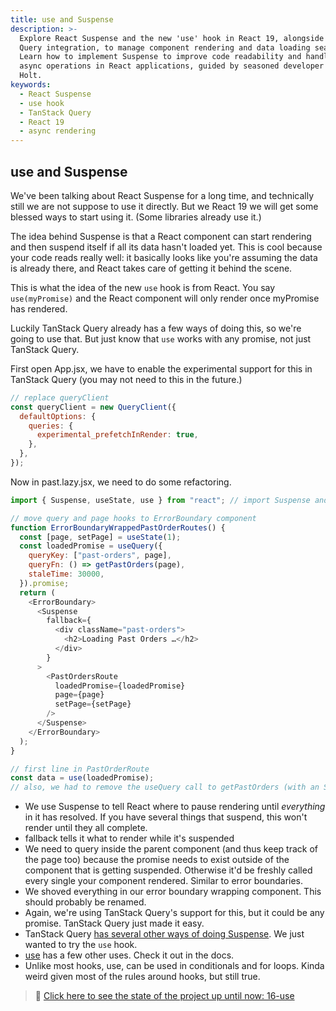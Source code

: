```yaml
---
title: use and Suspense
description: >-
  Explore React Suspense and the new 'use' hook in React 19, alongside TanStack
  Query integration, to manage component rendering and data loading seamlessly.
  Learn how to implement Suspense to improve code readability and handling of
  async operations in React applications, guided by seasoned developer Brian
  Holt.
keywords:
  - React Suspense
  - use hook
  - TanStack Query
  - React 19
  - async rendering
---
```


## use and Suspense

We've been talking about React Suspense for a long time, and technically still we are not suppose to use it directly. But we React 19 we will get some blessed ways to start using it. (Some libraries already use it.)

The idea behind Suspense is that a React component can start rendering and then suspend itself if all its data hasn't loaded yet. This is cool because your code reads really well: it basically looks like you're assuming the data is already there, and React takes care of getting it behind the scene.

This is what the idea of the new `use` hook is from React. You say `use(myPromise)` and the React component will only render once myPromise has rendered.

Luckily TanStack Query already has a few ways of doing this, so we're going to use that. But just know that `use` works with any promise, not just TanStack Query.

First open App.jsx, we have to enable the experimental support for this in TanStack Query (you may not need to this in the future.)

```javascript
// replace queryClient
const queryClient = new QueryClient({
  defaultOptions: {
    queries: {
      experimental_prefetchInRender: true,
    },
  },
});
```

Now in past.lazy.jsx, we need to do some refactoring.

```javascript
import { Suspense, useState, use } from "react"; // import Suspense and use

// move query and page hooks to ErrorBoundary component
function ErrorBoundaryWrappedPastOrderRoutes() {
  const [page, setPage] = useState(1);
  const loadedPromise = useQuery({
    queryKey: ["past-orders", page],
    queryFn: () => getPastOrders(page),
    staleTime: 30000,
  }).promise;
  return (
    <ErrorBoundary>
      <Suspense
        fallback={
          <div className="past-orders">
            <h2>Loading Past Orders …</h2>
          </div>
        }
      >
        <PastOrdersRoute
          loadedPromise={loadedPromise}
          page={page}
          setPage={setPage}
        />
      </Suspense>
    </ErrorBoundary>
  );
}

// first line in PastOrderRoute
const data = use(loadedPromise);
// also, we had to remove the useQuery call to getPastOrders (with an S), and the related if (isLoading) return statement
```

- We use Suspense to tell React where to pause rendering until _everything_ in it has resolved. If you have several things that suspend, this won't render until they all complete.
- fallback tells it what to render while it's suspended
- We need to query inside the parent component (and thus keep track of the page too) because the promise needs to exist outside of the component that is getting suspended. Otherwise it'd be freshly called every single your component rendered. Similar to error boundaries.
- We shoved everything in our error boundary wrapping component. This should probably be renamed.
- Again, we're using TanStack Query's support for this, but it could be any promise. TanStack Query just made it easy.
- TanStack Query [has several other ways of doing Suspense][tsq-suspense]. We just wanted to try the `use` hook.
- [use][use] has a few other uses. Check it out in the docs.
- Unlike most hooks, use, can be used in conditionals and for loops. Kinda weird given most of the rules around hooks, but still true.

> 🏁 [Click here to see the state of the project up until now: 16-use][step]

[step]: https://github.com/AymenSakouhi/citr-v9-project/tree/master/16-use
[tsq-suspense]: https://tanstack.com/query/v5/docs/framework/react/guides/suspense
[use]: https://react.dev/reference/react/use
